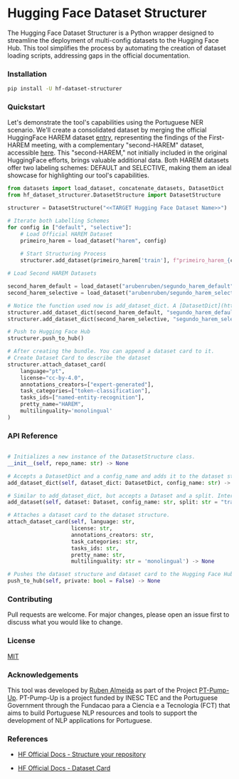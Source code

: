# Hugging Face Dataset Structurer

The Hugging Face Dataset Structurer is a Python wrapper designed to streamline the deployment of multi-config datasets to the Hugging Face Hub. This tool simplifies the process by automating the creation of dataset loading scripts, addressing gaps in the official documentation.

### Installation

```bash
pip install -U hf-dataset-structurer
```

### Quickstart

Let's demonstrate the tool's capabilities using the Portuguese NER scenario. We'll create a consolidated dataset by merging the official HuggingFace HAREM dataset [entry](https://huggingface.co/datasets/harem), representing the findings of the First-HAREM meeting, with a complementary "second-HAREM" dataset, accessible [here](https://www.linguateca.pt/LivroSegundoHAREM/). This "second-HAREM," not initially included in the original HuggingFace efforts, brings valuable additional data. Both HAREM datasets offer two labeling schemes: DEFAULT and SELECTIVE, making them an ideal showcase for highlighting our tool's capabilities.


```python
from datasets import load_dataset, concatenate_datasets, DatasetDict 
from hf_dataset_structurer.DatasetStructure import DatasetStructure

structurer = DatasetStructure("<<TARGET Hugging Face Dataset Name>>")

# Iterate both Labelling Schemes
for config in ["default", "selective"]:
    # Load Official HAREM Dataset
    primeiro_harem = load_dataset("harem", config)
    
    # Start Structuring Process
    structurer.add_dataset(primeiro_harem['train'], f"primeiro_harem_{config}", split="train")

# Load Second HAREM Datasets

second_harem_default = load_dataset("arubenruben/segundo_harem_default")
second_harem_selective = load_dataset("arubenruben/segundo_harem_selective")

# Notice the function used now is add_dataset_dict. A [DatasetDict](https://huggingface.co/docs/datasets/v2.15.0/en/package_reference/main_classes#datasets.DatasetDict) is a native HuggingFace object that represents a dictionary of datasets.
structurer.add_dataset_dict(second_harem_default, "segundo_harem_default")
structurer.add_dataset_dict(second_harem_selective, "segundo_harem_selective")

# Push to Hugging Face Hub
structurer.push_to_hub()

# After creating the bundle. You can append a dataset card to it.
# Create Dataset Card to describe the dataset
structurer.attach_dataset_card(
    language="pt",
    license="cc-by-4.0",
    annotations_creators=["expert-generated"],
    task_categories=["token-classification"],
    tasks_ids=["named-entity-recognition"],
    pretty_name="HAREM",
    multilinguality='monolingual'
)
```

### API Reference

```python

# Initializes a new instance of the DatasetStructure class.
__init__(self, repo_name: str) -> None

# Accepts a DatasetDict and a config_name and adds it to the dataset structure.
add_dataset_dict(self, dataset_dict: DatasetDict, config_name: str) -> None

# Similar to add_dataset_dict, but accepts a Dataset and a split. Internally, it creates a DatasetDict and calls add_dataset_dict.
add_dataset(self, dataset: Dataset, config_name: str, split: str = "train") -> None

# Attaches a dataset card to the dataset structure.
attach_dataset_card(self, language: str,
                    license: str,
                    annotations_creators: str,
                    task_categories: str,
                    tasks_ids: str,
                    pretty_name: str,
                    multilinguality: str = 'monolingual') -> None

# Pushes the dataset structure and dataset card to the Hugging Face Hub.
push_to_hub(self, private: bool = False) -> None
```

### Contributing

Pull requests are welcome. For major changes, please open an issue first to discuss what you would like to change.

### License

[MIT](https://choosealicense.com/licenses/mit/)

### Acknowledgements

This tool was developed by [Ruben Almeida](https://www.linkedin.com/in/almeida-ruben/) as part of the Project [PT-Pump-Up](http://pt-pump-up.inesctec.pt/). PT-Pump-Up is a project funded by INESC TEC and the Portuguese Government through the Fundacao para a Ciencia e a Tecnologia (FCT) that aims to build Portuguese NLP resources and tools to support the development of NLP applications for Portuguese.

### References

* [HF Official Docs - Structure your repository](https://huggingface.co/docs/datasets/repository_structure#define-your-splits-in-yaml)

* [HF Official Docs - Dataset Card](https://huggingface.co/docs/datasets/add_dataset_card)